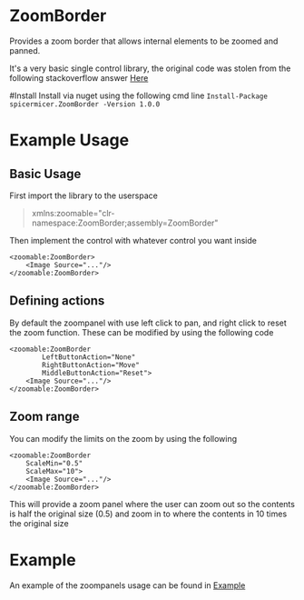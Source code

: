 # ZoomBorder
Provides a zoom border that allows internal elements to be zoomed and panned. 

It's a very basic single control library, the original code was stolen from the following stackoverflow answer [Here](https://stackoverflow.com/a/6782715)


#Install
Install via nuget using the following cmd line
` Install-Package spicermicer.ZoomBorder -Version 1.0.0 `

# Example Usage

## Basic Usage

First import the library to the userspace

>   xmlns:zoomable="clr-namespace:ZoomBorder;assembly=ZoomBorder"


Then implement the control with whatever control you want inside
> 
    <zoomable:ZoomBorder>
        <Image Source="..."/>
    </zoomable:ZoomBorder>


## Defining actions

By default the zoompanel with use left click to pan, and right click to reset the zoom function. These can be modified by using the following code
>
    <zoomable:ZoomBorder            
            LeftButtonAction="None"
            RightButtonAction="Move"
            MiddleButtonAction="Reset">    
        <Image Source="..."/>
    </zoomable:ZoomBorder>

## Zoom range

You can modify the limits on the zoom by using the following
> 
    <zoomable:ZoomBorder
        ScaleMin="0.5"
        ScaleMax="10">
        <Image Source="..."/>
    </zoomable:ZoomBorder>

This will provide a zoom panel where the user can zoom out so the contents is half the original size (0.5) and zoom in to where the contents in 10 times the original size

# Example
An example of the zoompanels usage can be found in [Example](Example)
